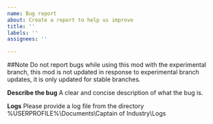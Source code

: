 ```yaml
---
name: Bug report
about: Create a report to help us improve
title: ''
labels: ''
assignees: ''

---
```


##Note
Do not report bugs while using this mod with the experimental branch, this mod is not updated in response to experimental branch updates, it is only updated for stable branches.

**Describe the bug**
A clear and concise description of what the bug is.

**Logs**
Please provide a log file from the directory %USERPROFILE%\Documents\Captain of Industry\Logs
